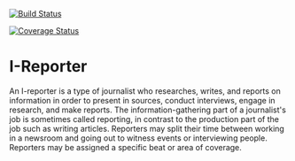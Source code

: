 [![Build Status](https://travis-ci.org/musasizifrancis/I-Reporter.svg?branch=master)](https://travis-ci.org/musasizifrancis/I-Reporter)

[![Coverage Status](https://coveralls.io/repos/github/musasizifrancis/I-Reporter/badge.svg?branch=master)](https://coveralls.io/github/musasizifrancis/I-Reporter?branch=master)

# I-Reporter

An I-reporter is a type of journalist who researches, writes, and reports on information in order to present in sources, conduct interviews, engage in research, and make reports. The information-gathering part of a journalist's job is sometimes called reporting, in contrast to the production part of the job such as writing articles. Reporters may split their time between working in a newsroom and going out to witness events or interviewing people. Reporters may be assigned a specific beat or area of coverage.
